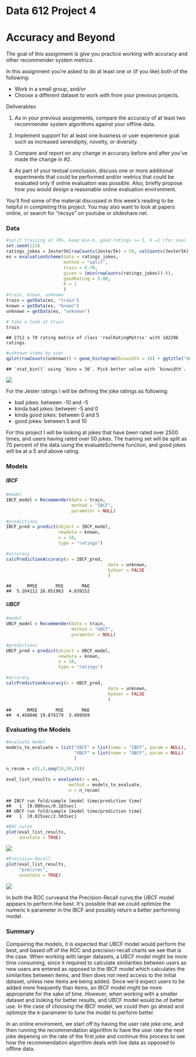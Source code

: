 Data 612 Project 4
================

Accuracy and Beyond
===================

The goal of this assignment is give you practice working with accuracy and other recommender system metrics.

In this assignment you’re asked to do at least one or (if you like) both of the following:

-   Work in a small group, and/or
-   Choose a different dataset to work with from your previous projects.

Deliverables

1.  As in your previous assignments, compare the accuracy of at least two recommender system algorithms against your offline data.

2.  Implement support for at least one business or user experience goal such as increased serendipity, novelty, or diversity.

3.  Compare and report on any change in accuracy before and after you’ve made the change in \#2.

4.  As part of your textual conclusion, discuss one or more additional experiments that could be performed and/or metrics that could be evaluated only if online evaluation was possible. Also, briefly propose how you would design a reasonable online evaluation environment.

You’ll find some of the material discussed in this week’s reading to be helpful in completing this project. You may also want to look at papers online, or search for “recsys” on youtube or slideshare.net.

### Data

``` r
#split training at 70%, keep min-8, good ratings >= 5, k =1 (for now)
set.seed(123)
ratings_jokes = Jester5k[rowCounts(Jester5k) > 50, colCounts(Jester5k) > 2500]
es = evaluationScheme(data = ratings_jokes,
                      method = "split",
                      train = 0.70,
                      given = (min(rowCounts(ratings_jokes))-8),
                      goodRating = 5.00,
                      k = 1
                      )
#train, known, unknown
train = getData(es, "train")
known = getData(es, "known")
unknown = getData(es, "unknown")

# take a look at train
train
```

    ## 2712 x 70 rating matrix of class 'realRatingMatrix' with 182206 ratings.

``` r
#unknown items by user
qplot(rowCounts(unknown)) + geom_histogram(binwidth = 10) + ggtitle("Unknown Items by Users") +xlab("Number of Unknown Jokes")
```

    ## `stat_bin()` using `bins = 30`. Pick better value with `binwidth`.

![](DATA_612_Project_4_files/figure-markdown_github/unnamed-chunk-1-1.png)

For the Jester ratings I will be defining the joke ratings as following:

-   bad jokes: between -10 and -5
-   kinda bad jokes: between -5 and 0
-   kinda good jokes: between 0 and 5
-   good jokes: between 5 and 10

For this project I will be looking at jokes that have been rated over 2500 times, and users having rated over 50 jokes. The training set will be split as 70 percent of the data using the evaluateScheme function, and good jokes will be at a 5 and above rating.

### Models

##### IBCF

``` r
#model
IBCF_model = Recommender(data = train,
                         method = "IBCF",
                         parameter = NULL)

#predictions
IBCF_pred = predict(object = IBCF_model,
                    newdata = known,
                    n = 10,
                    type = "ratings")

#accuracy
calcPredictionAccuracy(x = IBCF_pred,
                                       data = unknown,
                                       byUser = FALSE
                                       )
```

    ##      RMSE       MSE       MAE 
    ##  5.104112 26.051963  4.039152

##### UBCF

``` r
#model
UBCF_model = Recommender(data = train,
                         method = "UBCF",
                         parameter = NULL)

#predictions
UBCF_pred = predict(object = UBCF_model,
                    newdata = known,
                    n = 10,
                    type = "ratings")

#accuracy
calcPredictionAccuracy(x = UBCF_pred,
                                       data = unknown,
                                       byUser = FALSE
                                       )
```

    ##      RMSE       MSE       MAE 
    ##  4.458046 19.874179  3.499569

### Evaluating the Models

``` r
#evaluate model
models_to_evaluate = list("IBCF" = list(name = "IBCF", param = NULL),
                          "UBCF" = list(name = "UBCF", param = NULL)
                          )

n_recom = c(1,5,seq(10,50,10))

eval_list_results = evaluate(x = es,
                        method = models_to_evaluate,
                        n = n_recom)
```

    ## IBCF run fold/sample [model time/prediction time]
    ##   1  [0.089sec/0.183sec] 
    ## UBCF run fold/sample [model time/prediction time]
    ##   1  [0.025sec/2.503sec]

``` r
#ROC curve
plot(eval_list_results,
     annotate = TRUE)
```

![](DATA_612_Project_4_files/figure-markdown_github/unnamed-chunk-4-1.png)

``` r
#Precision-Recall
plot(eval_list_results,
     "prec/rec",
     annotate = TRUE)
```

![](DATA_612_Project_4_files/figure-markdown_github/unnamed-chunk-4-2.png)

In both the ROC curveand the Precision-Recall curve,the UBCF model appears to perform the best. It's possible that we could optimize the numeric k parameter in the IBCF and possibly return a better performing model.

### Summary

Compairing the models, it is expected that UBCF model would perform the best, and based off of the ROC and precision-recall charts we see that is the case. When working with larger datasets, a UBCF model might be more time consuming, since it required to calculate similarities between users as new users are entered as opposed to the IBCF model which calculates the similarities between items, and then does not need access to the initial dataset, unless new items are being added. Since we'd expect users to be added more frequently than items, an IBCF model might be more appropriate for the sake of time. However, when working with a smaller dataset and looking for better results, and UBCF model would be of better use. In the case of choosing the IBCF model, we could then go ahead and optimize the k-parameter to tune the model to perform better.

In an online enviroment, we start off by having the user rate joke one, and then running the recommendation algorithm to have the user rate the next joke depening on the rate of the first joke and continue this process to see how the recommendation algorithm deals with live data as opposed to offline data.
